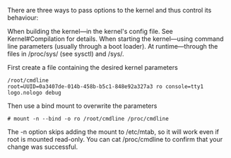 There are three ways to pass options to the kernel and thus control its behaviour:

When building the kernel—in the kernel's config file. See Kernel#Compilation for details.
When starting the kernel—using command line parameters (usually through a boot loader).
At runtime—through the files in /proc/sys/ (see sysctl) and /sys/.

First create a file containing the desired kernel parameters
```
/root/cmdline
root=UUID=0a3407de-014b-458b-b5c1-848e92a327a3 ro console=tty1 logo.nologo debug
```
Then use a bind mount to overwrite the parameters
```
# mount -n --bind -o ro /root/cmdline /proc/cmdline
```
The -n option skips adding the mount to /etc/mtab, so it will work even if root is mounted read-only. You can cat /proc/cmdline to confirm that your change was successful.
